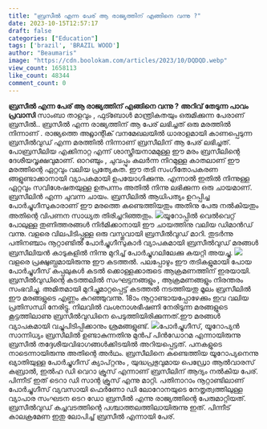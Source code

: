 ```yaml
---
title: "ബ്രസീൽ എന്ന പേര് ആ രാജ്യത്തിന് എങ്ങിനെ വന്നു ?"
date: 2023-10-15T12:57:17
draft: false
categories: ["Education"]
tags: ['brazil', 'BRAZIL WOOD']
author: "Beaumaris"
image: "https://cdn.boolokam.com/articles/2023/10/DQDQD.webp"
view_count: 1658113
like_count: 48344
comment_count: 0
---
```


**ബ്രസീൽ എന്ന പേര് ആ രാജ്യത്തിന് എങ്ങിനെ വന്നു ?** **അറിവ് തേടുന്ന പാവം പ്രവാസി** സാംബാ താളവും , ഫുട്ബോൾ മാന്ത്രികതയും ഒരുമിക്കുന്ന പേരാണ് ബ്രസീൽ.. ബ്രസീൽ എന്ന രാജ്യത്തിന് ആ പേര് ലഭിച്ചത് ഒരു മരത്തിൽ നിന്നാണ് . രാജ്യത്തെ അറ്റ്ലാന്റിക് വനമേഖലയിൽ ധാരാളമായി കാണപ്പെടുന്ന ബ്രസീൽവുഡ് എന്ന മരത്തിൽ നിന്നാണ് ബ്രസീലിന് ആ പേര് ലഭിച്ചത്. പോബ്രസീലിയ എക്കിനാറ്റ എന്ന് ശാസ്ത്രീയനാമമുള്ള ഈ മരം ബ്രസീലിന്റെ ദേശീയവൃക്ഷവുമാണ്. ഓറഞ്ചും , ചുവപ്പും കലർന്ന നിറമുള്ള കാതലാണ് ഈ മരത്തിന്റെ ഏറ്റവും വലിയ പ്രത്യേകത. ഈ തടി സംഗീതോപകരണ ങ്ങളുണ്ടാക്കാനായി വ്യാപകമായി ഉപയോഗിക്കുന്നു. എന്നാൽ ഇതിൽ നിന്നുള്ള ഏറ്റവും സവിശേഷതയുള്ള ഉത്പന്നം അതിൽ നിന്നു ലഭിക്കുന്ന ഒരു ചായമാണ്. ബ്രസീലിൻ എന്ന ചുവന്ന ചായം. ബ്രസീലിൽ ആധിപത്യം ഉറപ്പിച്ച പോർച്ചുഗീസുകാരാണ് ഈ മരത്തെ കണ്ടെത്തിയതും അതിനു പേരു നൽകിയതും അതിന്റെ വിപണന സാധ്യത തിരിച്ചറിഞ്ഞതും. ![](https://cdn.boolokam.com/articles/2023/10/ACACACAC-1-scaled.jpg)യൂറോപ്പിൽ വെൽവെറ്റ് പോലുള്ള തുണിത്തരങ്ങൾ നിർമിക്കാനായി ഈ ചായത്തിനു വലിയ ഡിമാൻഡ് വന്നു. വളരെ വിലപിടിപ്പുള്ള ഒരു വസ്തുവായി ബ്രസീൽവുഡ് മാറി. തുടർന്നു പതിനഞ്ചാം നൂറ്റാണ്ടിൽ പോർച്ചുഗീസുകാർ വ്യാപകമായി ബ്രസീൽവുഡ് മരങ്ങൾ ബ്രസീലിയൻ കാടുകളിൽ നിന്നു മുറിച്ച് പോർച്ചുഗലിലേക്കു കയറ്റി അയച്ചു. ![](https://cdn.boolokam.com/articles/2023/10/DDVVV.jpg)വളരെ പ്രക്ഷുബ്ധമായിരുന്നു ഈ കടത്തൽ. പലപ്പോഴും ഈ തടികളുമായി പോയ പോർച്ചുഗീസ് കപ്പലുകൾ കടൽ ക്കൊള്ളക്കാരുടെ ആക്രമണത്തിന് ഇരയായി. ബ്രസീൽവുഡിന്റെ കടത്തലിൽ സംഘട്ടനങ്ങളും , ആക്രമണങ്ങളും നിരന്തരം സംഭവിച്ചു. അമിതമായി മുറിച്ചുമാറ്റപ്പെട്ട് കടത്തൽ നടത്തിയതു മൂലം ബ്രസീലിൽ ഈ മരങ്ങളുടെ എണ്ണം കുറഞ്ഞുവന്നു. 18ാം നൂറ്റാണ്ടായപ്പോഴേക്കും ഇവ വലിയ പ്രതിസന്ധി നേരിട്ടു. നിലവിൽ വംശനാശഭീഷണി നേരിടുന്ന മരങ്ങളുടെ കൂട്ടത്തിലാണു ബ്രസീൽവുഡിനെ പെടുത്തിയിരിക്കുന്നത്.ഈ മരങ്ങൾ വ്യാപകമായി വച്ചുപിടിപ്പിക്കാനും ശ്രമങ്ങളുണ്ട്. ![](https://cdn.boolokam.com/articles/2023/10/QQQD.webp)പോർച്ചുഗീസ്, യൂറോപ്യൻ സാന്നിധ്യം ബ്രസീലിൽ ഉണ്ടാകുന്നതിനു മുൻപ് പിൻഡോറമ എന്നായിരുന്നു ബ്രസീൽ തദ്ദേശീയവിഭാഗങ്ങൾക്കിടയിൽ അറിയപ്പെട്ടത്. പനകളുടെ നാടെന്നായിരുന്നു അതിന്റെ അർഥം. ബ്രസീലിനെ കണ്ടെത്തിയ യൂറോപ്യനെന്നു ഖ്യാതിയുള്ള പോർച്ചുഗീസ് ക്യാപ്റ്റനും , യുദ്ധപ്രഭുവുമായ പെഡ്രോ ആൽവാരസ് കബ്രാൽ, ഇൽഹ ഡി വെറാ ക്രൂസ് എന്നാണ് ബ്രസീലിന് ആദ്യം നൽകിയ പേര്. പിന്നീട് ഇത് ടെറാ ഡി സാന്റ ക്രൂസ് എന്നു മാറ്റി. പതിനാറാം നൂറ്റാണ്ടിലാണ് പോർച്ചുഗീസ് വ്യവസായി ഫെർണോ ഡി ലോറോനയുടെ നേതൃത്വത്തിലുള്ള വ്യാപാര സംഘടന ടെറ ഡോ ബ്രസീൽ എന്നു രാജ്യത്തിന്റെ പേരുമാറ്റിയത്. ബ്രസീൽവുഡ് കച്ചവടത്തിന്റെ പശ്ചാത്തലത്തിലായിരുന്നു ഇത്. പിന്നീട് കാലക്രമേണ ഇതു ലോപിച്ച് ബ്രസീൽ എന്നായി പേര്.
